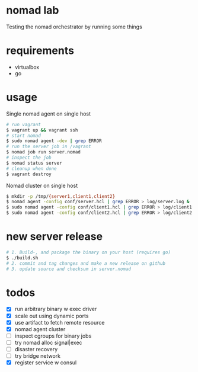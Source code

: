 # nomad lab
Testing the nomad orchestrator by running some things

# requirements
- virtualbox
- go

# usage

Single nomad agent on single host

```bash
# run vagrant
$ vagrant up && vagrant ssh
# start nomad
$ sudo nomad agent -dev | grep ERROR
# run the server job in /vagrant
$ nomad job run server.nomad
# inspect the job
$ nomad status server
# cleanup when done
$ vagrant destroy
```

Nomad cluster on single host

```bash
$ mkdir -p /tmp/{server1,client1,client2}
$ nomad agent -config conf/server.hcl | grep ERROR > log/server.log &
$ sudo nomad agent -config conf/client1.hcl | grep ERROR > log/client1.log &
$ sudo nomad agent -config conf/client2.hcl | grep ERROR > log/client2.log &
```

# new server release
```bash
# 1. Build-, and package the binary on your host (requires go)
$ ./build.sh
# 2. commit and tag changes and make a new release on github
# 3. update source and checksum in server.nomad
```

# todos
- [x] run arbitrary binary w exec driver
- [x] scale out using dynamic ports
- [x] use artifact to fetch remote resource
- [x] nomad agent cluster
- [ ] inspect cgroups for binary jobs
- [ ] try nomad alloc signal|exec
- [ ] disaster recovery
- [ ] try bridge network
- [x] register service w consul
